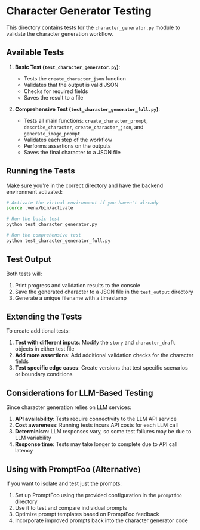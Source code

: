 # Character Generator Testing

This directory contains tests for the `character_generator.py` module to validate the character generation workflow.

## Available Tests

1. **Basic Test (`test_character_generator.py`)**:
   - Tests the `create_character_json` function
   - Validates that the output is valid JSON
   - Checks for required fields
   - Saves the result to a file

2. **Comprehensive Test (`test_character_generator_full.py`)**:
   - Tests all main functions: `create_character_prompt`, `describe_character`, `create_character_json`, and `generate_image_prompt`
   - Validates each step of the workflow
   - Performs assertions on the outputs
   - Saves the final character to a JSON file

## Running the Tests

Make sure you're in the correct directory and have the backend environment activated:

```bash
# Activate the virtual environment if you haven't already
source .venv/bin/activate

# Run the basic test
python test_character_generator.py

# Run the comprehensive test
python test_character_generator_full.py
```

## Test Output

Both tests will:
1. Print progress and validation results to the console
2. Save the generated character to a JSON file in the `test_output` directory
3. Generate a unique filename with a timestamp

## Extending the Tests

To create additional tests:

1. **Test with different inputs**: Modify the `story` and `character_draft` objects in either test file
2. **Add more assertions**: Add additional validation checks for the character fields
3. **Test specific edge cases**: Create versions that test specific scenarios or boundary conditions

## Considerations for LLM-Based Testing

Since character generation relies on LLM services:

1. **API availability**: Tests require connectivity to the LLM API service
2. **Cost awareness**: Running tests incurs API costs for each LLM call
3. **Determinism**: LLM responses vary, so some test failures may be due to LLM variability
4. **Response time**: Tests may take longer to complete due to API call latency

## Using with PromptFoo (Alternative)

If you want to isolate and test just the prompts:

1. Set up PromptFoo using the provided configuration in the `promptfoo` directory
2. Use it to test and compare individual prompts
3. Optimize prompt templates based on PromptFoo feedback
4. Incorporate improved prompts back into the character generator code 